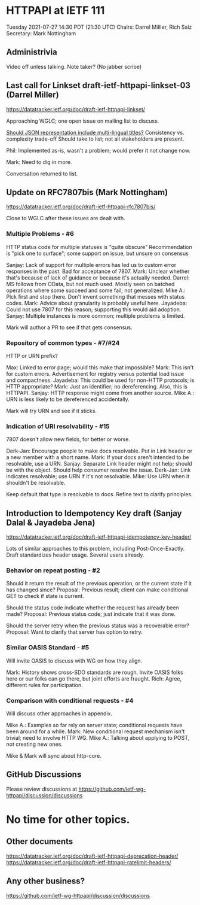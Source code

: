 # HTTPAPI at IETF 111
Tuesday 2021-07-27 14:30 PDT (21:30 UTC)
Chairs: Darrel Milller, Rich Salz
Secretary: Mark Nottingham

## Administrivia

Video off unless talking.
Note taker?
(No jabber scribe)

## Last call for Linkset draft-ietf-httpapi-linkset-03 (Darrel Miller)
https://datatracker.ietf.org/doc/draft-ietf-httpapi-linkset/

Approaching WGLC; one open issue on mailing list to discuss.

[Should JSON representation include multi-lingual titles?](https://mailarchive.ietf.org/arch/msg/httpapi/lTMEGZS-vFQVDrc7CFscrLAeTn0/)
Consistency vs. complexity trade-off
Should take to list; not all stakeholders are present.

Phil:  Implemented as-is, wasn't a problem; would prefer it not change now.

Mark:  Need to dig in more.

Conversation returned to list.

## Update on RFC7807bis (Mark Nottingham)
https://datatracker.ietf.org/doc/draft-ietf-httpapi-rfc7807bis/

Close to WGLC after these issues are dealt with.

### Multiple Problems - #6

HTTP status code for multiple statuses is "quite obscure"
Recommendation is "pick one to surface"; some support on issue, but unsure on consensus

Sanjay:   Lack of support for multiple errors has led us to custom error responses in the past. Bad for acceptance of 7807.
Mark:     Unclear whether that's because of lack of guidance or because it's actually needed.
Darrel:   MS follows from OData, but not much used. Mostly seen on batched operations where some succeed and some fail; not generalized.
Mike A.:  Pick first and stop there. Don't invent something that messes with status codes.
Mark:     Advice about granularity is probably useful here.
Jayadeba: Could not use 7807 for this reason; supporting this would aid adoption.
Sanjay:   Multiple instances is more common; multiple problems is limited.

Mark will author a PR to see if that gets consensus.

### Repository of common types - #7/#24

HTTP or URN prefix?

Max:      Linked to error page; would this make that impossible?
Mark:     This isn't for custom errors. Advertisement for registry versus potential load issue and compactness.
Jayadeba: This could be used for non-HTTP protocols; is HTTP appropriate?
Mark:     Just an identifier; no dereferencing. Also, this is HTTPAPI.
Sanjay:   HTTP response might come from another source.
Mike A.:  URN is less likely to be dereferenced accidentally.

Mark will try URN and see if it sticks.

### Indication of URI resolvability - #15

7807 doesn't allow new fields, for better or worse.

Derk-Jan: Encourage people to make docs resolvable. Put in Link header or a new member with a short name.
Mark:     If your docs aren't intended to be resolvable, use a URN.
Sanjay:   Separate Link header might not help; should be with the object. Should help consumer resolve the issue.
Derk-Jan: Link indicates resolvable; use URN if it's not resolvable.
Mike:     Use URN when it shouldn't be resolvable.

Keep default that type is resolvable to docs. Refine text to clarify principles.

## Introduction to Idempotency Key draft (Sanjay Dalal & Jayadeba Jena)
https://datatracker.ietf.org/doc/draft-ietf-httpapi-idempotency-key-header/

Lots of similar approaches to this problem, including Post-Once-Exactly.  Draft standardizes header usage.
Several users already.

### Behavior on repeat posting - #2

Should it return the result of the previous operation, or the current state if it has changed since?
Proposal: Previous result; client can make conditional GET to check if state is current.

Should the status code indicate whether the request has already been made?
Proposal: Previous status code; just indicate that it was done.

Should the server retry when the previous status was a recoverable error?
Proposal: Want to clarify that server has option to retry.

### Similar OASIS Standard - #5

Will invite OASIS to discuss with WG on how they align.

Mark:     History shows cross-SDO standards are rough. Invite OASIS folks here or our folks can go there, but joint efforts are fraught.
Rich:     Agree, different rules for participation.

### Comparison with conditional requests - #4

Will discuss other approaches in appendix.

Mike A.:  Examples so far rely on server state; conditional requests have been around for a while.
Mark:     New conditional request mechanism isn't trivial; need to involve HTTP WG.
Mike A.:  Talking about applying to POST, not creating new ones.

Mike & Mark will sync about http-core.

## GitHub Discussions

Please review discussions at https://github.com/ietf-wg-httpapi/discussion/discussions

# No time for other topics.

## Other documents
https://datatracker.ietf.org/doc/draft-ietf-httpapi-deprecation-header/
https://datatracker.ietf.org/doc/draft-ietf-httpapi-ratelimit-headers/

## Any other business?

https://github.com/ietf-wg-httpapi/discussion/discussions
